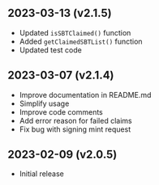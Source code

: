 2023-03-13 (v2.1.5)
-------------------
- Updated `isSBTClaimed()` function
- Added `getClaimedSBTList()` function
- Updated test code

2023-03-07 (v2.1.4)
-------------------

- Improve documentation in README.md
- Simplify usage
- Improve code comments
- Add error reason for failed claims
- Fix bug with signing mint request

2023-02-09 (v2.0.5)
-------------------

- Initial release